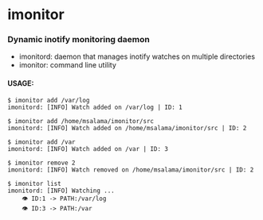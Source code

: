 # imonitor
### Dynamic inotify monitoring daemon

- imonitord: daemon that manages inotify watches on multiple directories
- imonitor: command line utility

#### USAGE:

```
$ imonitor add /var/log
imonitord: [INFO] Watch added on /var/log | ID: 1

$ imonitor add /home/msalama/imonitor/src
imonitord: [INFO] Watch added on /home/msalama/imonitor/src | ID: 2

$ imonitor add /var
imonitord: [INFO] Watch added on /var | ID: 3

$ imonitor remove 2 
imonitord: [INFO] Watch removed on /home/msalama/imonitor/src | ID: 2

$ imonitor list
imonitord: [INFO] Watching ...
    👁️ ID:1 -> PATH:/var/log
    👁️ ID:3 -> PATH:/var
```


